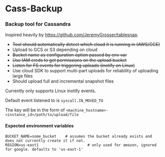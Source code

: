 # Cass-Backup

### Backup tool for Cassandra

Inspired heavily by https://github.com/JeremyGrosser/tablesnap.

* ~~Tool should automatically detect which cloud it is running in (AWS/GCE)~~
* Upload to GCS or S3 depending on cloud
* ~~Bucket name as configuration option passed by env var~~
* ~~Use IAM creds to get permissions on the upload bucket~~
* ~~Listen for FS events for triggering uploads (inotify on Linux)~~
* Use cloud SDK to support multi-part uploads for reliability of uploading large files
* Should upload full and incremental snapshot files

Currently only supports Linux inotify events.

Default event listened to is `syscall.IN_MOVED_TO`

The key will be in the form of `<machine_hostname>-<instance_id>/path/to/upload/file`

#### Expected environment variables
```no-highlight
BUCKET_NAME=some_bucket    # assumes the bucket already exists and does not currently create it if not.
REGION=us-east1   					 # only used for amazon, ignored for google. defaults to 'us-east-1'
```

